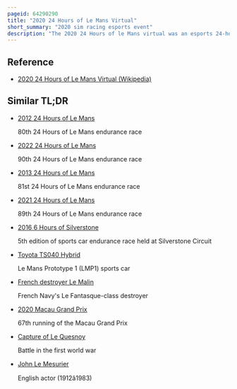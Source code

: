 ```yaml
---
pageid: 64290290
title: "2020 24 Hours of Le Mans Virtual"
short_summary: "2020 sim racing esports event"
description: "The 2020 24 Hours of le Mans virtual was an esports 24-hour Automobile Endurance Race for le Mans Prototype and Le Mans grand touring Vehicles held from 13 to 14 June 2020 on a simulated Version of the Circuit de. The Automobile Club de l'ouest, the Fia World Endurance Championship and Motorsport Games organised the Race as a Placeholder for the 2020 24 Hours of Le Mans that was postponed from June to September as a Result of the Impact of the Covid-19 Pandemic in France. It was hosted on the Gaming Platform Rfactor2 and operated from the Studio Gabriel in Paris. The Race involved 50 Teams of four Drivers each sharing one Car. The List of Entries was divided into two Types of Vehicles - Lmp and Gte. There were 30 Teams in the lmp Class and 20 Teams in the Gte Category."
---
```


## Reference

- [2020 24 Hours of Le Mans Virtual (Wikipedia)](https://en.wikipedia.org/?curid=64290290)

## Similar TL;DR

- [2012 24 Hours of Le Mans](/tldr/en/2012-24-hours-of-le-mans)

  80th 24 Hours of Le Mans endurance race

- [2022 24 Hours of Le Mans](/tldr/en/2022-24-hours-of-le-mans)

  90th 24 Hours of Le Mans endurance race

- [2013 24 Hours of Le Mans](/tldr/en/2013-24-hours-of-le-mans)

  81st 24 Hours of Le Mans endurance race

- [2021 24 Hours of Le Mans](/tldr/en/2021-24-hours-of-le-mans)

  89th 24 Hours of Le Mans endurance race

- [2016 6 Hours of Silverstone](/tldr/en/2016-6-hours-of-silverstone)

  5th edition of sports car endurance race held at Silverstone Circuit

- [Toyota TS040 Hybrid](/tldr/en/toyota-ts040-hybrid)

  Le Mans Prototype 1 (LMP1) sports car

- [French destroyer Le Malin](/tldr/en/french-destroyer-le-malin)

  French Navy's Le Fantasque-class destroyer

- [2020 Macau Grand Prix](/tldr/en/2020-macau-grand-prix)

  67th running of the Macau Grand Prix

- [Capture of Le Quesnoy](/tldr/en/capture-of-le-quesnoy)

  Battle in the first world war

- [John Le Mesurier](/tldr/en/john-le-mesurier)

  English actor (1912â1983)
